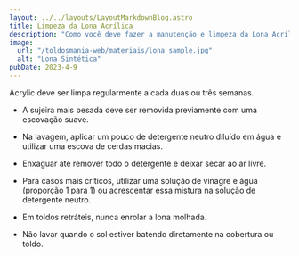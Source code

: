 ```yaml
---
layout: ../../layouts/LayoutMarkdownBlog.astro
title: Limpeza da Lona Acrílica
description: "Como você deve fazer a manutenção e limpeza da Lona Acrilica"
image:
  url: "/toldosmania-web/materiais/lona_sample.jpg"
  alt: "Lona Sintética"
pubDate: 2023-4-9
---
```


Acrylic deve ser limpa regularmente a cada duas ou três semanas.

- A sujeira mais pesada deve ser removida previamente com uma escovação suave.

- Na lavagem, aplicar um pouco de detergente neutro diluído em água e utilizar uma escova de cerdas macias.

- Enxaguar até remover todo o detergente e deixar secar ao ar livre.

- Para casos mais críticos, utilizar uma solução de vinagre e água (proporção 1 para 1) ou acrescentar essa mistura na solução de detergente neutro.

- Em toldos retráteis, nunca enrolar a lona molhada.

- Não lavar quando o sol estiver batendo diretamente na cobertura ou toldo.

